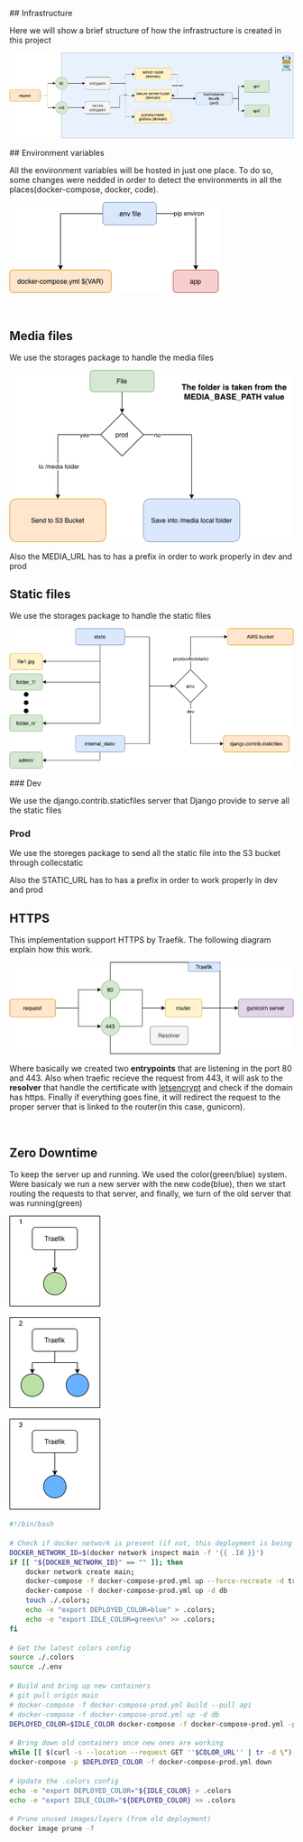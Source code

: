 ## Infrastructure

Here we will show a brief structure of how the infrastructure is created in this project

![alt text](readme_static/infrastructure.png)

## Environment variables

All the environment variables will be hosted in just one place. To do so, some changes were nedded in order to detect the environments in all the places(docker-compose, docker, code).

![alt text](readme_static/environment_variables.png)

<br>

## Media files

We use the storages package to handle the media files

![alt text](readme_static/media_files.png)

Also the MEDIA_URL has to has a prefix in order to work properly in dev and prod

## Static files

We use the storages package to handle the static files

![alt text](readme_static/static_file.png)

### Dev

We use the django.contrib.staticfiles server that Django provide to serve all the static files

### Prod

We use the storeges package to send all the static file into the S3 bucket through collecstatic

Also the STATIC_URL has to has a prefix in order to work properly in dev and prod

## HTTPS

This implementation support HTTPS by Traefik. The following diagram explain how this work.

![alt text](readme_static/https.png)

Where basically we created two **entrypoints** that are listening in the port 80 and 443. Also when traefic recieve the request from 443, it will ask to the **resolver** that handle the certificate with [letsencrypt](https://letsencrypt.org/es/) and check if the domain has https. Finally if everything goes fine, it will redirect the request to the proper server that is linked to the router(in this case, gunicorn).

<br>

## Zero Downtime

To keep the server up and running. We used the color(green/blue) system. Were basicaly we run a new server with the new code(blue), then we start routing the requests to that server, and finally, we turn of the old server that was running(green)

![alt text](readme_static/green_blue.png)

```bash
#!/bin/bash

# Check if docker network is present (if not, this deployment is being done the first time)
DOCKER_NETWORK_ID=$(docker network inspect main -f '{{ .Id }}')
if [[ "${DOCKER_NETWORK_ID}" == "" ]]; then 
    docker network create main;
    docker-compose -f docker-compose-prod.yml up --force-recreate -d traefik;
    docker-compose -f docker-compose-prod.yml up -d db
    touch ./.colors;
    echo -e "export DEPLOYED_COLOR=blue" > .colors;
    echo -e "export IDLE_COLOR=green\n" >> .colors;
fi

# Get the latest colors config
source ./.colors
source ./.env

# Build and bring up new containers
# git pull origin main
# docker-compose -f docker-compose-prod.yml build --pull api
# docker-compose -f docker-compose-prod.yml up -d db
DEPLOYED_COLOR=$IDLE_COLOR docker-compose -f docker-compose-prod.yml -p $IDLE_COLOR up --scale api=1 --force-recreate -d api

# Bring down old containers once new ones are working
while [[ $(curl -s --location --request GET ''$COLOR_URL'' | tr -d \") != $IDLE_COLOR ]]; do :; done
docker-compose -p $DEPLOYED_COLOR -f docker-compose-prod.yml down

# Update the .colors config
echo -e "export DEPLOYED_COLOR="${IDLE_COLOR} > .colors
echo -e "export IDLE_COLOR="${DEPLOYED_COLOR} >> .colors

# Prune unused images/layers (from old deployment)
docker image prune -f
```
